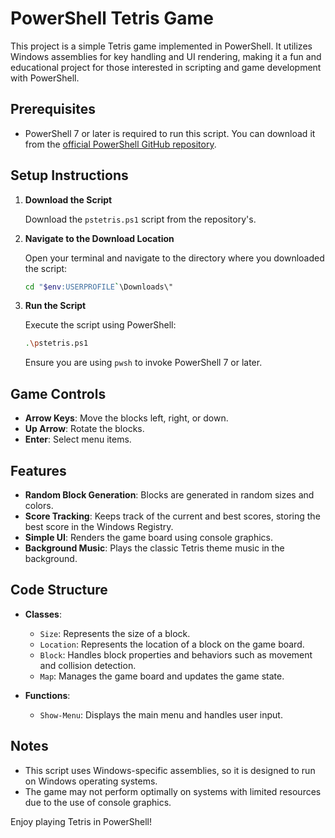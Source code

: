 # PowerShell Tetris Game

This project is a simple Tetris game implemented in PowerShell. It utilizes Windows assemblies for key handling and UI rendering, making it a fun and educational project for those interested in scripting and game development with PowerShell.

## Prerequisites

- PowerShell 7 or later is required to run this script. You can download it from the [official PowerShell GitHub repository](https://github.com/PowerShell/PowerShell).

## Setup Instructions

1. **Download the Script**

   Download the `pstetris.ps1` script from the repository's.

2. **Navigate to the Download Location**

   Open your terminal and navigate to the directory where you downloaded the script:

   ```bash
   cd "$env:USERPROFILE`\Downloads\"
   ```

3. **Run the Script**

   Execute the script using PowerShell:

   ```bash
   .\pstetris.ps1
   ```

   Ensure you are using `pwsh` to invoke PowerShell 7 or later.

## Game Controls

- **Arrow Keys**: Move the blocks left, right, or down.
- **Up Arrow**: Rotate the blocks.
- **Enter**: Select menu items.

## Features

- **Random Block Generation**: Blocks are generated in random sizes and colors.
- **Score Tracking**: Keeps track of the current and best scores, storing the best score in the Windows Registry.
- **Simple UI**: Renders the game board using console graphics.
- **Background Music**: Plays the classic Tetris theme music in the background.

## Code Structure

- **Classes**:
  - `Size`: Represents the size of a block.
  - `Location`: Represents the location of a block on the game board.
  - `Block`: Handles block properties and behaviors such as movement and collision detection.
  - `Map`: Manages the game board and updates the game state.

- **Functions**:
  - `Show-Menu`: Displays the main menu and handles user input.

## Notes

- This script uses Windows-specific assemblies, so it is designed to run on Windows operating systems.
- The game may not perform optimally on systems with limited resources due to the use of console graphics.


Enjoy playing Tetris in PowerShell!
